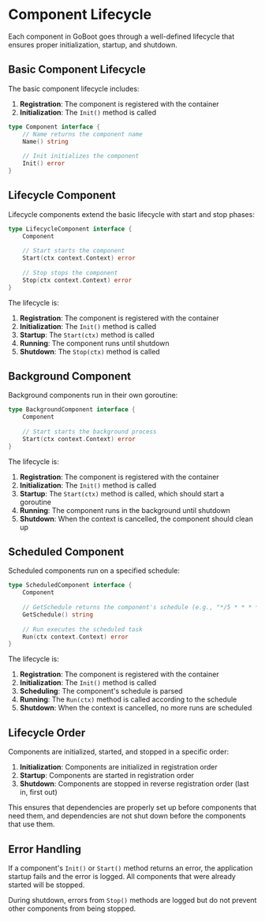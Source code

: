 # Component Lifecycle

Each component in GoBoot goes through a well-defined lifecycle that ensures proper initialization, startup, and shutdown.

## Basic Component Lifecycle

The basic component lifecycle includes:

1. **Registration**: The component is registered with the container
2. **Initialization**: The `Init()` method is called

```go
type Component interface {
    // Name returns the component name
    Name() string
    
    // Init initializes the component
    Init() error
}
```

## Lifecycle Component

Lifecycle components extend the basic lifecycle with start and stop phases:

```go
type LifecycleComponent interface {
    Component
    
    // Start starts the component
    Start(ctx context.Context) error
    
    // Stop stops the component
    Stop(ctx context.Context) error
}
```

The lifecycle is:

1. **Registration**: The component is registered with the container
2. **Initialization**: The `Init()` method is called
3. **Startup**: The `Start(ctx)` method is called
4. **Running**: The component runs until shutdown
5. **Shutdown**: The `Stop(ctx)` method is called

## Background Component

Background components run in their own goroutine:

```go
type BackgroundComponent interface {
    Component
    
    // Start starts the background process
    Start(ctx context.Context) error
}
```

The lifecycle is:

1. **Registration**: The component is registered with the container
2. **Initialization**: The `Init()` method is called
3. **Startup**: The `Start(ctx)` method is called, which should start a goroutine
4. **Running**: The component runs in the background until shutdown
5. **Shutdown**: When the context is cancelled, the component should clean up

## Scheduled Component

Scheduled components run on a specified schedule:

```go
type ScheduledComponent interface {
    Component
    
    // GetSchedule returns the component's schedule (e.g., "*/5 * * * *")
    GetSchedule() string
    
    // Run executes the scheduled task
    Run(ctx context.Context) error
}
```

The lifecycle is:

1. **Registration**: The component is registered with the container
2. **Initialization**: The `Init()` method is called
3. **Scheduling**: The component's schedule is parsed
4. **Running**: The `Run(ctx)` method is called according to the schedule
5. **Shutdown**: When the context is cancelled, no more runs are scheduled

## Lifecycle Order

Components are initialized, started, and stopped in a specific order:

1. **Initialization**: Components are initialized in registration order
2. **Startup**: Components are started in registration order
3. **Shutdown**: Components are stopped in reverse registration order (last in, first out)

This ensures that dependencies are properly set up before components that need them, and dependencies are not shut down before the components that use them.

## Error Handling

If a component's `Init()` or `Start()` method returns an error, the application startup fails and the error is logged. All components that were already started will be stopped.

During shutdown, errors from `Stop()` methods are logged but do not prevent other components from being stopped.